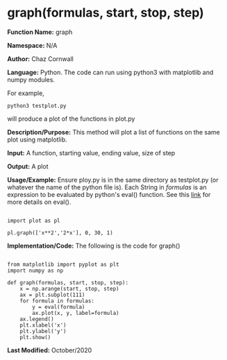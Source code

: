 # graph(formulas, start, stop, step)

**Function Name:**           graph

**Namespace:**               N/A

**Author:** Chaz Cornwall

**Language:** Python. The code can run using python3 with matplotlib and numpy modules.

For example,

    python3 testplot.py

will produce a plot of the functions in plot.py

**Description/Purpose:** This method will plot a list of functions on the same plot using matplotlib.

**Input:** A function, starting value, ending value, size of step

**Output:** A plot

**Usage/Example:** Ensure ploy.py is in the same directory as testplot.py (or whatever the name of the python file is). Each String in *formulas* is an expression to be 
evaluated by python's eval() function. See this [link](https://realpython.com/python-eval-function/) for more details on eval().

<pre><code> 
import plot as pl

pl.graph(['x**2','2*x'], 0, 30, 1)
</pre></code>

**Implementation/Code:** The following is the code for graph()

<pre><code>
from matplotlib import pyplot as plt
import numpy as np

def graph(formulas, start, stop, step):  
    x = np.arange(start, stop, step)
    ax = plt.subplot(111)  
    for formula in formulas:
        y = eval(formula)
        ax.plot(x, y, label=formula)
    ax.legend()  
    plt.xlabel('x')
    plt.ylabel('y')
    plt.show()
</pre></code>

**Last Modified:** October/2020
